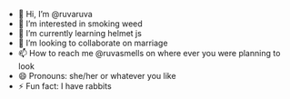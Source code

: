 - 👋 Hi, I’m @ruvaruva
- 👀 I’m interested in smoking weed
- 🌱 I’m currently learning helmet js
- 💞️ I’m looking to collaborate on marriage
- 📫 How to reach me @ruvasmells on where ever you were planning to look
- 😄 Pronouns: she/her or whatever you like
- ⚡ Fun fact: I have rabbits

<!---
ruvaruva/ruvaruva is a ✨ special ✨ repository because its `README.md` (this file) appears on your GitHub profile.
You can click the Preview link to take a look at your changes.
--->
